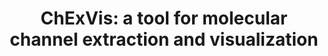 ---
title: "ChExVis: a tool for molecular channel extraction and visualization"
authors: "Talha Bin Masood, Sankaran Sandhya, Nagasuma Chandra, Vijay Natarajan"
scivis_authors: [ "talma90" ]
venue: "BMC Bioinformatics, 16:119"
year: 2015
doi: "10.1186/s12859-015-0545-9"
pdf: "https://bmcbioinformatics.biomedcentral.com/track/pdf/10.1186/s12859-015-0545-9.pdf"
bib: "https://dblp.org/rec/journals/bmcbi/MasoodSCN15.bib"
thumbnail: "/images/publications/2015_Masood_Sandhya_Chandra_Natarajan.png"
link: "https://vgl.csa.iisc.ac.in/chexvis/"
link_title: "Webserver"
---